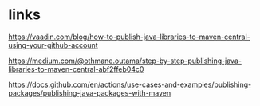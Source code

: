 # links

https://vaadin.com/blog/how-to-publish-java-libraries-to-maven-central-using-your-github-account

https://medium.com/@othmane.outama/step-by-step-publishing-java-libraries-to-maven-central-abf2ffeb04c0

https://docs.github.com/en/actions/use-cases-and-examples/publishing-packages/publishing-java-packages-with-maven
